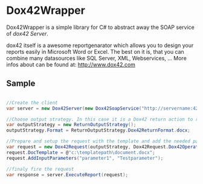 # Dox42Wrapper
Dox42Wrapper is a simple library for C# to abstract away the SOAP service of *dox42 Server*.

dox42 itself is a awesome reportgenarator which allows you to design your reports easily in Microsoft Word or Excel. The best on it is, that you can combine many datasources like SQL Server, XML, Webservices, ...
More infos about can be found at: http://www.dox42.com

## Sample
```cs

//Create the client
var server = new Dox42Server(new Dox42SoapService("http://servername:4242/Dox42Service.asmx"));

//Choose output strategy. In this case it is a Dox42 return action to receive a docx
var outputStrategy = new ReturnOutputStrategy();
outputStrategy.Format = ReturnOutputStrategy.Dox42ReturnFormat.docx;

//Prepare and setup the request with the template and add the needed params
var request = new Dox42Request(outputStrategy, Dox42Request.Dox42Operation.GenerateDocument);
request.DocTemplate = @"c:\templatepath\document.docx";
request.AddInputParameters("parameter1", "Testparameter");

//finaly fire the request
var response = server.ExecuteReport(request);

```
